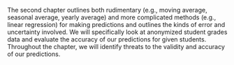 The second chapter outlines both rudimentary (e.g., moving average, seasonal average, yearly average) and more complicated methods (e.g., linear regression) for making predictions and outlines the kinds of error and uncertainty involved. We will specifically look at anonymized student grades data and evaluate the accuracy of our predictions for given students. Throughout the chapter, we will identify threats to the validity and accuracy of our predictions.
